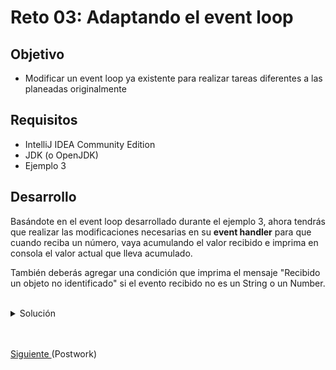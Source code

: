 # Reto 03: Adaptando el event loop

## Objetivo
- Modificar un event loop ya existente para realizar tareas diferentes a las planeadas originalmente

## Requisitos
- IntelliJ IDEA Community Edition
- JDK (o OpenJDK)
- Ejemplo 3

## Desarrollo
Basándote en el event loop desarrollado durante el ejemplo 3, ahora tendrás que realizar las modificaciones necesarias en su **event handler** para que cuando reciba un número, vaya acumulando el valor recibido e imprima en consola el valor actual que lleva acumulado. 

También deberás agregar una condición que imprima el mensaje "Recibido un objeto no identificado" si el evento recibido no es un String o un Number.

<br/>

<details>
	<summary>Solución</summary>
	
1. Agrega la variable acumulador en la clase **EventLoopSimple**.

  	```java
    private static double acumulador;
    ```
	
 2. Dentro del **while** comprueba si evento es un número, si es así suma e imprime el valor.

  	```java
    } else if(evento instanceof Number) {
      acumulador += ((Number) evento).doubleValue();
      System.out.println("Acumulado: " + acumulador);
    }
    ```

3. En el método iniciar agrega el valor inicial del acumulador.

  	```java
    acumulador = 0;
    ```


4. Ahora en el **main**, agrega el else en caso de que no se aun número ni un string.

  	```java
    } else {
      System.out.println("Recibido un objeto no identificado");
    }
    ```

6. Ejecuta el proyecto.

    !['Resultado'](./img/img_01.png)

</details>


<br/>
<br/>

[Siguiente ](../Postwork/Readme.md)(Postwork)